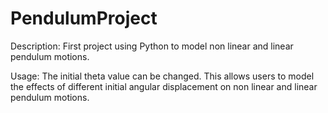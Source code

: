 # PendulumProject

Description: 
First project using Python to model non linear and linear pendulum motions. 

Usage:
The initial theta value can be changed. 
This allows users to model the effects of different initial angular displacement on non linear and linear pendulum motions.

